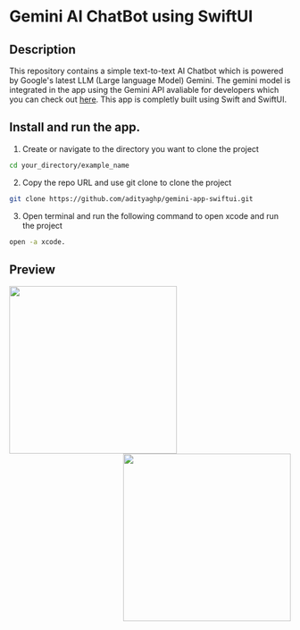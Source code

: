 # Gemini AI ChatBot using SwiftUI

## Description

This repository contains a simple text-to-text AI Chatbot which is powered by Google's latest LLM (Large language Model) Gemini. The gemini model is integrated in the app using the Gemini API avaliable for developers which you can check out 
[here](https://ai.google.dev/). This app is completly built using Swift and SwiftUI.


## Install and run the app.

1. Create or navigate to the directory you want to clone the project
```bash
cd your_directory/example_name
```
2. Copy the repo URL and use git clone to clone the project
```bash
git clone https://github.com/adityaghp/gemini-app-swiftui.git
```
3. Open terminal and run the following command to open xcode and run the project
```bash
open -a xcode.
```
## Preview
<img align="left" width="300"  src="https://github.com/adityaghp/gemini-app-swiftui/assets/122426326/c2b7dc0f-fa84-4850-a8b5-43cbd6189c88">
<img align="right" width="300"  src="https://github.com/adityaghp/gemini-app-swiftui/assets/122426326/8b88aaa7-8f22-4559-96be-68bd1b60d7df">
